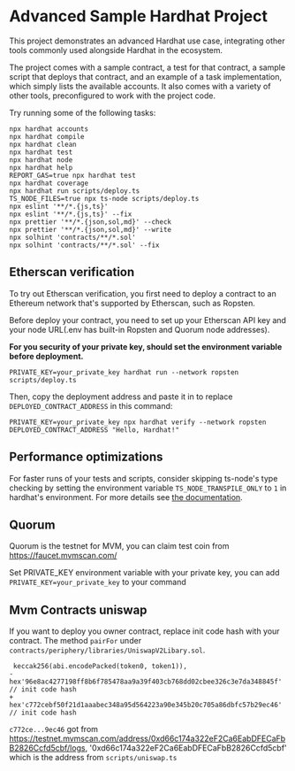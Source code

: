 # Advanced Sample Hardhat Project

This project demonstrates an advanced Hardhat use case, integrating other tools commonly used alongside Hardhat in the ecosystem.

The project comes with a sample contract, a test for that contract, a sample script that deploys that contract, and an example of a task implementation, which simply lists the available accounts. It also comes with a variety of other tools, preconfigured to work with the project code.

Try running some of the following tasks:

```shell
npx hardhat accounts
npx hardhat compile
npx hardhat clean
npx hardhat test
npx hardhat node
npx hardhat help
REPORT_GAS=true npx hardhat test
npx hardhat coverage
npx hardhat run scripts/deploy.ts
TS_NODE_FILES=true npx ts-node scripts/deploy.ts
npx eslint '**/*.{js,ts}'
npx eslint '**/*.{js,ts}' --fix
npx prettier '**/*.{json,sol,md}' --check
npx prettier '**/*.{json,sol,md}' --write
npx solhint 'contracts/**/*.sol'
npx solhint 'contracts/**/*.sol' --fix
```

## Etherscan verification

To try out Etherscan verification, you first need to deploy a contract to an Ethereum network that's supported by Etherscan, such as Ropsten.

Before deploy your contract, you need to set up your Etherscan API key and your node URL(.env has built-in Ropsten and Quorum node addresses).

**For you security of your private key, should set the environment variable before deployment.**

```shell
PRIVATE_KEY=your_private_key hardhat run --network ropsten scripts/deploy.ts
```

Then, copy the deployment address and paste it in to replace `DEPLOYED_CONTRACT_ADDRESS` in this command:

```shell
PRIVATE_KEY=your_private_key npx hardhat verify --network ropsten DEPLOYED_CONTRACT_ADDRESS "Hello, Hardhat!"
```

## Performance optimizations

For faster runs of your tests and scripts, consider skipping ts-node's type checking by setting the environment variable `TS_NODE_TRANSPILE_ONLY` to `1` in hardhat's environment. For more details see [the documentation](https://hardhat.org/guides/typescript.html#performance-optimizations).

## Quorum

Quorum is the testnet for MVM, you can claim test coin from <https://faucet.mvmscan.com/>

Set PRIVATE_KEY environment variable with your private key, you can add `PRIVATE_KEY=your_private_key` to your command

## Mvm Contracts uniswap

If you want to deploy you owner contract, replace init code hash with your contract. The method `pairFor` under `contracts/periphery/libraries/UniswapV2Libary.sol`.

```solidity
 keccak256(abi.encodePacked(token0, token1)),
-   hex'96e8ac4277198ff8b6f785478aa9a39f403cb768dd02cbee326c3e7da348845f' // init code hash
+   hex'c772cebf50f21d1aaabec348a95d564223a90e345b20c705a86dbfc57b29ec46' // init code hash
```

`c772ce...9ec46` got from <https://testnet.mvmscan.com/address/0xd66c174a322eF2Ca6EabDFECaFbB2826Ccfd5cbf/logs>, '0xd66c174a322eF2Ca6EabDFECaFbB2826Ccfd5cbf' which is the address from `scripts/uniswap.ts`
